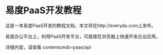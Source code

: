 易度PaaS开发教程
=========================

这是一本易度PaaS开发的教程文档，本文将在http://everydo.com上发布。

易度办公平台上，利用PaaS开发平台，可直接在浏览器上快速开发企业应用。

详细内容，请查看 contents/edo-paas/api
